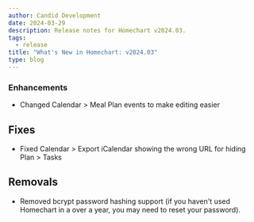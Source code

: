 ```yaml
---
author: Candid Development
date: 2024-03-29
description: Release notes for Homechart v2024.03.
tags:
  - release
title: "What's New in Homechart: v2024.03"
type: blog
---
```


### Enhancements

- Changed Calendar > Meal Plan events to make editing easier

## Fixes

- Fixed Calendar > Export iCalendar showing the wrong URL for hiding Plan > Tasks

## Removals

- Removed bcrypt password hashing support (if you haven't used Homechart in a over a year, you may need to reset your password).
